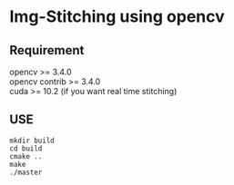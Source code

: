 # Img-Stitching using opencv

## Requirement
opencv >= 3.4.0  
opencv contrib >= 3.4.0  
cuda >= 10.2 (if you want real time stitching)  

## USE
```
mkdir build
cd build
cmake ..
make
./master
```


